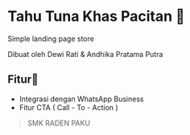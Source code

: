 # Tahu Tuna Khas Pacitan 🛒
Simple landing page store 

Dibuat oleh Dewi Rati & Andhika Pratama Putra

## Fitur🌱

- Integrasi dengan WhatsApp Business
- Fitur CTA ( Call - To - Action )



> SMK RADEN PAKU 

